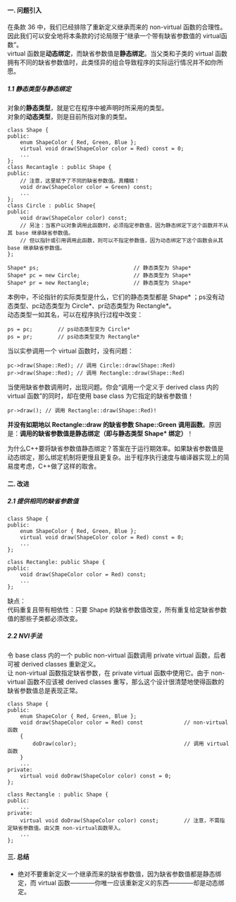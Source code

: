 #### 一. 问题引入
在条款 36 中，我们已经排除了重新定义继承而来的 non-virtual 函数的合理性。因此我们可以安全地将本条款的讨论局限于“继承一个带有缺省参数值的 virtual函数”。  
virtual 函数是**动态绑定**，而缺省参数值是**静态绑定**。当父类和子类的 virtual 函数拥有不同的缺省参数值时，此类怪异的组合导致程序的实际运行情况并不如你所愿。  

##### 1.1 静态类型与静态绑定
对象的**静态类型**，就是它在程序中被声明时所采用的类型。  
对象的**动态类型**，则是目前所指对象的类型。  

	class Shape {
	public:
	    enum ShapeColor { Red, Green, Blue };
	    virtual void draw(ShapeColor color = Red) const = 0;
		...
	};
	class Recantagle : public Shape {
	public:
		// 注意，这里赋予了不同的缺省参数值。真糟糕！
	    void draw(ShapeColor color = Green) const;
		...
	};
	class Circle : public Shape{
	public:
	    void draw(ShapeColor color) const;
		// 另注：当客户以对象调用此函数时，必须指定参数值，因为静态绑定下这个函数并不从其 base 继承缺省参数值。
		// 但以指针或引用调用此函数，则可以不指定参数值，因为动态绑定下这个函数会从其 base 继承缺省参数值。
	};

	Shape* ps;                            	// 静态类型为 Shape* 
	Shape* pc = new Circle;                	// 静态类型为 Shape* 
	Shape* pr = new Rectangle;           	// 静态类型为 Shape*

本例中，不论指针的实际类型是什么，它们的静态类型都是 Shape\* ；ps没有动态类型、pc动态类型为 Circle\*、pr动态类型为 Rectangle\*。  
动态类型一如其名，可以在程序执行过程中改变：  

	ps = pc;		// ps动态类型变为 Circle*
	ps = pr;		// ps动态类型变为 Rectangle*

当以实参调用一个 virtual 函数时，没有问题：  

	pc->draw(Shape::Red); // 调用 Circle::draw(Shape::Red)
	pr->draw(Shape::Red); // 调用 Rectangle::draw(Shape::Red)

当使用缺省参数调用时，出现问题。你会“调用一个定义于 derived class 内的 virtual 函数”的同时，却在使用 base class 为它指定的缺省参数值！  

	pr->draw(); // 调用 Rectangle::draw(Shape::Red)!

**并没有如期地以 Rectangle::draw 的缺省参数 Shape::Green 调用函数**。原因是：**调用的缺省参数值是静态绑定（即与静态类型 Shape\* 绑定）**！

为什么C\+\+要将缺省参数值静态绑定？答案在于运行期效率。如果缺省参数值是动态绑定，那么绑定机制将更慢且更复杂。出于程序执行速度与编译器实现上的简易度考虑，C\+\+做了这样的取舍。  

#### 二. 改进
##### 2.1 提供相同的缺省参数值

	class Shape { 
	public: 
	    enum ShapeColor { Red, Green, Blue }; 
	    virtual void draw(ShapeColor color = Red) const = 0; 
		...
	};
	
	class Rectangle: public Shape { 
	public: 
	    void draw(ShapeColor color = Red) const; 
		...
	};

缺点：  
代码重复且带有相依性：只要 Shape 的缺省参数值改变，所有重复给定缺省参数值的那些子类都必须改变。

##### 2.2 NVI手法
令 base class 内的一个 public non-virtual 函数调用 private virtual 函数，后者可被 derived classes 重新定义。  
让 non-virtual 函数指定缺省参数，在 private virtual 函数中使用它。由于 non-virtual 函数不应该被 derived classes 重写，那么这个设计很清楚地使得函数的缺省参数值总是表现正常。  

	class Shape {
	public:
		enum ShapeColor { Red, Green, Blue };
		void draw(ShapeColor color = Red) const				// non-virtual函数
		{
			doDraw(color);									// 调用 virtual函数
		}
		...
	private:
		virtual void doDraw(ShapeColor color) const = 0;
	};
	
	class Rectangle : public Shape {
	public:
		...
	private:
		virtual void doDraw(ShapeColor color) const;		// 注意，不需指定缺省参数值。由父类 non-virtual函数带入。
		...
	};

#### 三. 总结
- 绝对不要重新定义一个继承而来的缺省参数值，因为缺省参数值都是静态绑定，而 virtual 函数————你唯一应该重新定义的东西————却是动态绑定。